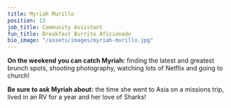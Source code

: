 ```yaml
---
title: Myriah Murillo
position: 13
job_title: Community Assistant
fun_title: Breakfast Burrito Aficionado
bio_image: "/assets/images/myriah-murillo.jpg"
---
```


**On the weekend you can catch Myriah:** finding the latest and greatest brunch spots, shooting photography, watching lots of Netflix and going to church!

**Be sure to ask Myriah about:** the time she went to Asia on a missions trip, lived in an RV for a year and her love of Sharks!
